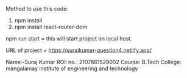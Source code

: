 Method to use this code:

1. npm install 
2. npm install react-router-dom

npm run start = this will start project on local host.


URL of project = https://surajkumar-question4.netlify.app/

Name:-Suraj Kumar
ROll no.: 2107861529002
Course: B.Tech
College: mangalamay institute of engineering and technology
